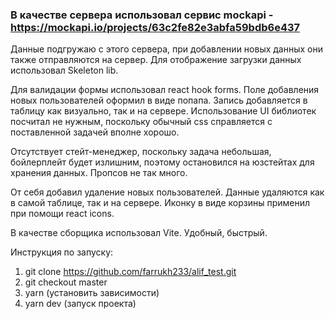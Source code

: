 ### В качестве сервера использовал сервис mockapi - https://mockapi.io/projects/63c2fe82e3abfa59bdb6e437
Данные подгружаю с этого сервера, при добавлении новых данных они также отправляются на сервер. Для отображение загрузки данных использовал Skeleton lib.

Для валидации формы использовал react hook forms. Поле добавления новых пользователей оформил в виде попапа. Запись добавляется в таблицу как визуально, так и на сервере. Использование UI библиотек посчитал не нужным, поскольку обычный css справляется с поставленной задачей вполне хорошо.

Отсутствует стейт-менеджер, поскольку задача небольшая, бойлерплейт будет излишним, поэтому остановился на юзстейтах для хранения данных. Пропсов не так много.

От себя добавил удаление новых пользователей. Данные удаляются как в самой таблице, так и на сервере. Иконку в виде корзины применил при помощи react icons.

В качестве сборщика использовал Vite. Удобный, быстрый.

Инструкция по запуску:

1. git clone https://github.com/farrukh233/alif_test.git
2. git checkout master
3. yarn (установить зависимости)
4. yarn dev (запуск проекта)
